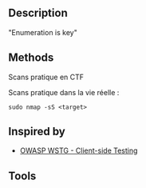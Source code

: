 
## Description

"Enumeration is key"

## Methods

Scans pratique en CTF

Scans pratique dans la vie réelle : 
```
sudo nmap -sS <target>
```

## Inspired by

- [OWASP WSTG - Client-side Testing](https://owasp.org/www-project-web-security-testing-guide/latest/4-Web_Application_Security_Testing/11-Client-side_Testing/)

## Tools
